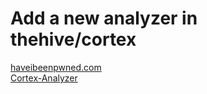 # Add a new analyzer in thehive/cortex

[haveibeenpwned.com](https://haveibeenpwned.com/)
<br>
[Cortex-Analyzer](https://github.com/TheHive-Project/Cortex-Analyzers)
